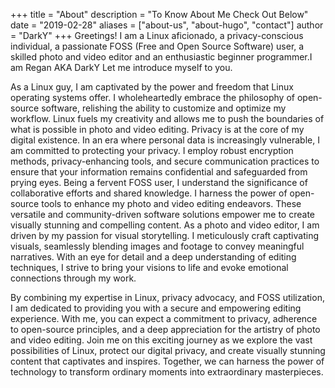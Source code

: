 +++
title = "About"
description = "To Know About Me Check Out Below"
date = "2019-02-28"
aliases = ["about-us", "about-hugo", "contact"]
author = "DarkY"
+++
Greetings! I am a Linux aficionado, a privacy-conscious individual, a passionate FOSS (Free and Open Source Software) user, a skilled photo and video editor and an enthusiastic beginner programmer.I am Regan AKA DarkY Let me introduce myself to you.

As a Linux guy, I am captivated by the power and freedom that Linux operating systems offer. I wholeheartedly embrace the philosophy of open-source software, relishing the ability to customize and optimize my workflow. Linux fuels my creativity and allows me to push the boundaries of what is possible in photo and video editing.
Privacy is at the core of my digital existence. In an era where personal data is increasingly vulnerable, I am committed to protecting your privacy. I employ robust encryption methods, privacy-enhancing tools, and secure communication practices to ensure that your information remains confidential and safeguarded from prying eyes.
Being a fervent FOSS user, I understand the significance of collaborative efforts and shared knowledge. I harness the power of open-source tools to enhance my photo and video editing endeavors. These versatile and community-driven software solutions empower me to create visually stunning and compelling content.
As a photo and video editor, I am driven by my passion for visual storytelling. I meticulously craft captivating visuals, seamlessly blending images and footage to convey meaningful narratives. With an eye for detail and a deep understanding of editing techniques, I strive to bring your visions to life and evoke emotional connections through my work.

By combining my expertise in Linux, privacy advocacy, and FOSS utilization, I am dedicated to providing you with a secure and empowering editing experience. With me, you can expect a commitment to privacy, adherence to open-source principles, and a deep appreciation for the artistry of photo and video editing.
Join me on this exciting journey as we explore the vast possibilities of Linux, protect our digital privacy, and create visually stunning content that captivates and inspires. Together, we can harness the power of technology to transform ordinary moments into extraordinary masterpieces.
